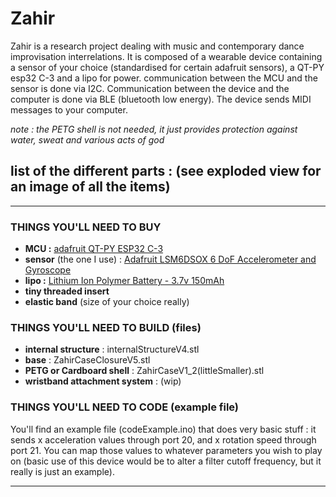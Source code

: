 # Zahir
Zahir is a research project dealing with music and contemporary dance improvisation interrelations. 
It is composed of a wearable device containing a sensor of your choice (standardised for certain adafruit sensors), a QT-PY esp32 C-3 and a lipo for power.
communication between the MCU and the sensor is done via I2C. Communication between the device and the computer is done via BLE (bluetooth low energy). The device sends MIDI messages to your computer. 

*note : the PETG shell is not needed, it just provides protection against water, sweat and various acts of god*

## list of the different parts : (see exploded view for an image of all the items)
---------------------------------------------
### THINGS YOU'LL NEED TO **BUY**

+ **MCU :** [adafruit QT-PY ESP32 C-3](https://www.adafruit.com/product/5405)
+ **sensor** (the one I use) : [Adafruit LSM6DSOX 6 DoF Accelerometer and Gyroscope](https://www.adafruit.com/product/4438)
+ **lipo :** [Lithium Ion Polymer Battery - 3.7v 150mAh](https://www.adafruit.com/product/1317)
+ **tiny threaded insert**
+ **elastic band** (size of your choice really)

### THINGS YOU'LL NEED TO **BUILD** (files)

+ **internal structure** : internalStructureV4.stl
+ **base** : ZahirCaseClosureV5.stl
+ **PETG or Cardboard shell** : ZahirCaseV1_2(littleSmaller).stl
+ **wristband attachment system** : (wip)

### THINGS YOU'LL NEED TO **CODE** (example file)

You'll find an example file (codeExample.ino) that does very basic stuff : it sends x acceleration values through port 20, and x rotation speed through port 21. You can map those values to whatever parameters you wish to play on (basic use of this device would be to alter a filter cutoff frequency, but it really is just an example).

---------------------------------------------
